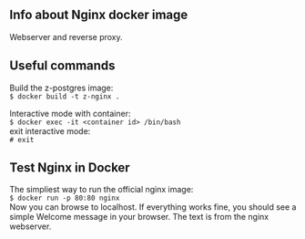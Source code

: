 ## Info about Nginx docker image
Webserver and reverse proxy.

## Useful commands
Build the z-postgres image:  
    `$ docker build -t z-nginx .`  

Interactive mode with container:  
    `$ docker exec -it <container id> /bin/bash`  
exit interactive mode:  
    `# exit`  

## Test Nginx in Docker
The simpliest way to run the official nginx image:  
    `$ docker run -p 80:80 nginx`  
Now you can browse to localhost. If everything works fine, you should see a simple Welcome message in your browser. The text is from the nginx webserver.  


